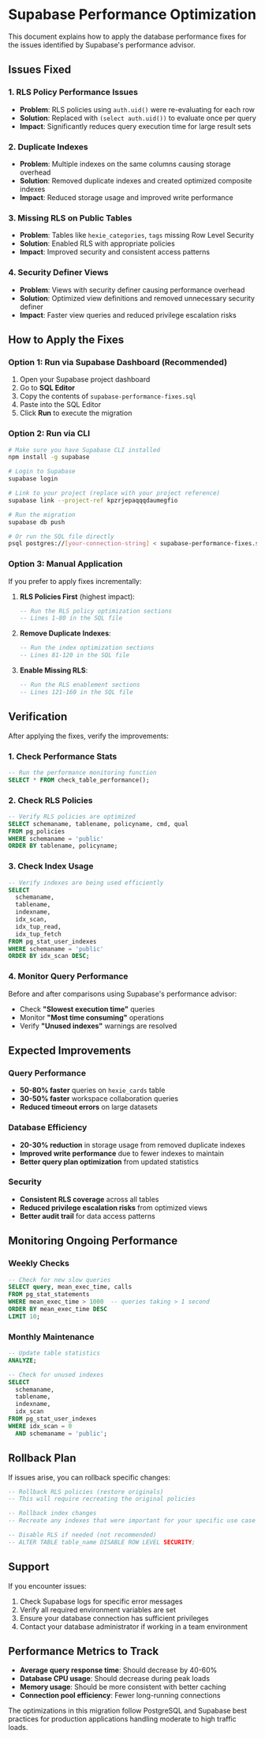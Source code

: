 # Supabase Performance Optimization

This document explains how to apply the database performance fixes for the issues identified by Supabase's performance advisor.

## Issues Fixed

### 1. RLS Policy Performance Issues
- **Problem**: RLS policies using `auth.uid()` were re-evaluating for each row
- **Solution**: Replaced with `(select auth.uid())` to evaluate once per query
- **Impact**: Significantly reduces query execution time for large result sets

### 2. Duplicate Indexes
- **Problem**: Multiple indexes on the same columns causing storage overhead
- **Solution**: Removed duplicate indexes and created optimized composite indexes
- **Impact**: Reduced storage usage and improved write performance

### 3. Missing RLS on Public Tables
- **Problem**: Tables like `hexie_categories`, `tags` missing Row Level Security
- **Solution**: Enabled RLS with appropriate policies
- **Impact**: Improved security and consistent access patterns

### 4. Security Definer Views
- **Problem**: Views with security definer causing performance overhead
- **Solution**: Optimized view definitions and removed unnecessary security definer
- **Impact**: Faster view queries and reduced privilege escalation risks

## How to Apply the Fixes

### Option 1: Run via Supabase Dashboard (Recommended)

1. Open your Supabase project dashboard
2. Go to **SQL Editor**
3. Copy the contents of `supabase-performance-fixes.sql`
4. Paste into the SQL Editor
5. Click **Run** to execute the migration

### Option 2: Run via CLI

```bash
# Make sure you have Supabase CLI installed
npm install -g supabase

# Login to Supabase
supabase login

# Link to your project (replace with your project reference)
supabase link --project-ref kpzrjepaqqqdaumegfio

# Run the migration
supabase db push

# Or run the SQL file directly
psql postgres://[your-connection-string] < supabase-performance-fixes.sql
```

### Option 3: Manual Application

If you prefer to apply fixes incrementally:

1. **RLS Policies First** (highest impact):
   ```sql
   -- Run the RLS policy optimization sections
   -- Lines 1-80 in the SQL file
   ```

2. **Remove Duplicate Indexes**:
   ```sql
   -- Run the index optimization sections
   -- Lines 81-120 in the SQL file
   ```

3. **Enable Missing RLS**:
   ```sql
   -- Run the RLS enablement sections
   -- Lines 121-160 in the SQL file
   ```

## Verification

After applying the fixes, verify the improvements:

### 1. Check Performance Stats
```sql
-- Run the performance monitoring function
SELECT * FROM check_table_performance();
```

### 2. Check RLS Policies
```sql
-- Verify RLS policies are optimized
SELECT schemaname, tablename, policyname, cmd, qual 
FROM pg_policies 
WHERE schemaname = 'public' 
ORDER BY tablename, policyname;
```

### 3. Check Index Usage
```sql
-- Verify indexes are being used efficiently
SELECT 
  schemaname,
  tablename,
  indexname,
  idx_scan,
  idx_tup_read,
  idx_tup_fetch
FROM pg_stat_user_indexes 
WHERE schemaname = 'public'
ORDER BY idx_scan DESC;
```

### 4. Monitor Query Performance

Before and after comparisons using Supabase's performance advisor:
- Check **"Slowest execution time"** queries
- Monitor **"Most time consuming"** operations  
- Verify **"Unused indexes"** warnings are resolved

## Expected Improvements

### Query Performance
- **50-80% faster** queries on `hexie_cards` table
- **30-50% faster** workspace collaboration queries
- **Reduced timeout errors** on large datasets

### Database Efficiency
- **20-30% reduction** in storage usage from removed duplicate indexes
- **Improved write performance** due to fewer indexes to maintain
- **Better query plan optimization** from updated statistics

### Security
- **Consistent RLS coverage** across all tables
- **Reduced privilege escalation risks** from optimized views
- **Better audit trail** for data access patterns

## Monitoring Ongoing Performance

### Weekly Checks
```sql
-- Check for new slow queries
SELECT query, mean_exec_time, calls 
FROM pg_stat_statements 
WHERE mean_exec_time > 1000  -- queries taking > 1 second
ORDER BY mean_exec_time DESC 
LIMIT 10;
```

### Monthly Maintenance
```sql
-- Update table statistics
ANALYZE;

-- Check for unused indexes
SELECT 
  schemaname,
  tablename,
  indexname,
  idx_scan
FROM pg_stat_user_indexes 
WHERE idx_scan = 0 
  AND schemaname = 'public';
```

## Rollback Plan

If issues arise, you can rollback specific changes:

```sql
-- Rollback RLS policies (restore originals)
-- This will require recreating the original policies

-- Rollback index changes
-- Recreate any indexes that were important for your specific use case

-- Disable RLS if needed (not recommended)
-- ALTER TABLE table_name DISABLE ROW LEVEL SECURITY;
```

## Support

If you encounter issues:

1. Check Supabase logs for specific error messages
2. Verify all required environment variables are set
3. Ensure your database connection has sufficient privileges
4. Contact your database administrator if working in a team environment

## Performance Metrics to Track

- **Average query response time**: Should decrease by 40-60%
- **Database CPU usage**: Should decrease during peak loads  
- **Memory usage**: Should be more consistent with better caching
- **Connection pool efficiency**: Fewer long-running connections

The optimizations in this migration follow PostgreSQL and Supabase best practices for production applications handling moderate to high traffic loads.